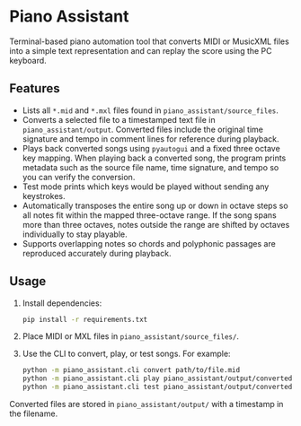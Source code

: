 # Piano Assistant

Terminal-based piano automation tool that converts MIDI or MusicXML files into a
simple text representation and can replay the score using the PC keyboard.

## Features

- Lists all `*.mid` and `*.mxl` files found in `piano_assistant/source_files`.
- Converts a selected file to a timestamped text file in
  `piano_assistant/output`. Converted files include the original time signature
  and tempo in comment lines for reference during playback.
- Plays back converted songs using `pyautogui` and a fixed three octave key
  mapping. When playing back a converted song, the program prints metadata such
  as the source file name, time signature, and tempo so you can verify the
  conversion.
- Test mode prints which keys would be played without sending any keystrokes.
- Automatically transposes the entire song up or down in octave steps so all
  notes fit within the mapped three-octave range. If the song spans more than
  three octaves, notes outside the range are shifted by octaves individually to
  stay playable.
- Supports overlapping notes so chords and polyphonic passages are reproduced
  accurately during playback.

## Usage

1. Install dependencies:

   ```bash
   pip install -r requirements.txt
   ```

2. Place MIDI or MXL files in `piano_assistant/source_files/`.

3. Use the CLI to convert, play, or test songs. For example:

   ```bash
   python -m piano_assistant.cli convert path/to/file.mid
   python -m piano_assistant.cli play piano_assistant/output/converted.txt
   python -m piano_assistant.cli test piano_assistant/output/converted.txt
   ```

Converted files are stored in `piano_assistant/output/` with a timestamp in the
filename.
